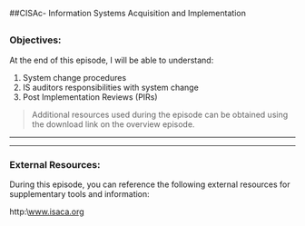 ##CISAc- Information Systems Acquisition and Implementation
##
### Objectives:

At the end of this episode, I will be able to understand:

1. System change procedures
2. IS auditors responsibilities with system change
3. Post Implementation Reviews (PIRs)

	

>Additional resources used during the episode can be obtained using the download link on the overview episode.

-----------------------------------------------------------






-----------------------------------------------------------
### External Resources:

During this episode, you can reference the following external resources for supplementary tools and information:

http:\www.isaca.org
